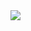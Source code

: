 <html>
<audio autoplay>
  <source src="http://docs.google.com/uc?export=open&id=14tZJ8p-yk6RnNPJFT7WsZxIH1-x_dtQy" type="audio/mp3">
</audio>

<img src="https://drive.google.com/uc?id=1SADfEcEBQV4ithAuYWdoj7X3u_nipDRp">


  </html>
